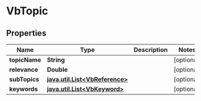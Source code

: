 
# VbTopic

## Properties
Name | Type | Description | Notes
------------ | ------------- | ------------- | -------------
**topicName** | **String** |  |  [optional]
**relevance** | **Double** |  |  [optional]
**subTopics** | [**java.util.List&lt;VbReference&gt;**](VbReference.md) |  |  [optional]
**keywords** | [**java.util.List&lt;VbKeyword&gt;**](VbKeyword.md) |  |  [optional]



